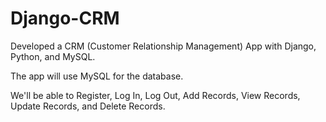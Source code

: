 # Django-CRM
Developed a CRM (Customer Relationship Management) App with Django, Python, and MySQL.

The app will use MySQL for the database.

We'll be able to Register, Log In, Log Out, Add Records, View Records, Update Records, and Delete Records. 
